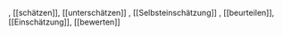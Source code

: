 , [[schätzen]], [[unterschätzen]]
, [[Selbsteinschätzung]]
, [[beurteilen]], [[Einschätzung]], [[bewerten]]